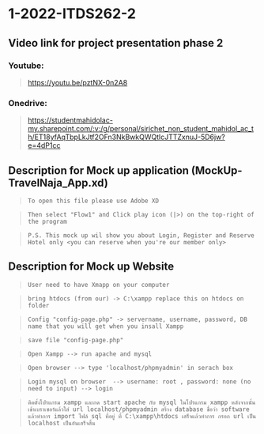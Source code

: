 # 1-2022-ITDS262-2

## Video link for project presentation phase 2 <br>
### Youtube: 

> https://youtu.be/pztNX-0n2A8 <br>

### Onedrive: 

> https://studentmahidolac-my.sharepoint.com/:v:/g/personal/sirichet_non_student_mahidol_ac_th/ET18yfAqTbpLkJtf2OFn3NkBwkQWQtlcJTTZxnuJ-5D6jw?e=4dP1cc

## Description for Mock up application (MockUp-TravelNaja_App.xd)

> `To open this file please use Adobe XD`

> `Then select "Flow1" and Click play icon (|>) on the top-right of the program`

> `P.S. This mock up wil show you about Login, Register and Reserve Hotel only <you can reserve when you're our member only>`

## Description for Mock up Website

> `User need to have Xmapp on your computer`

> `bring htdocs (from our) -> C:\xampp replace this on htdocs on folder`

> `Config "config-page.php" -> servername, username, password, DB name that you will get when you insall Xampp`

> `save file "config-page.php"`

> `Open Xampp --> run apache and mysql`

> `Open browser --> type 'localhost/phpmyadmin' in serach box`

> `Login mysql on browser  --> username: root , password: none (no need to input) --> login`

> `ติดตั้งโปรแกรม xampp
และกด start apache กับ mysql ในโปรแกรม xampp
หลังจากนั้นเข้าเบราเซอร์แล้วใส่ url localhost/phpmyadmin
สร้าง database ชื่อว่า software
แล้วทำการ import ไฟล์ sql ที่อยู่ ที่ C:\xampp\htdocs
เสร็จแล้วทำการ กรอก url เป็น localhost เป็นอันเสร็จสิ้น`

